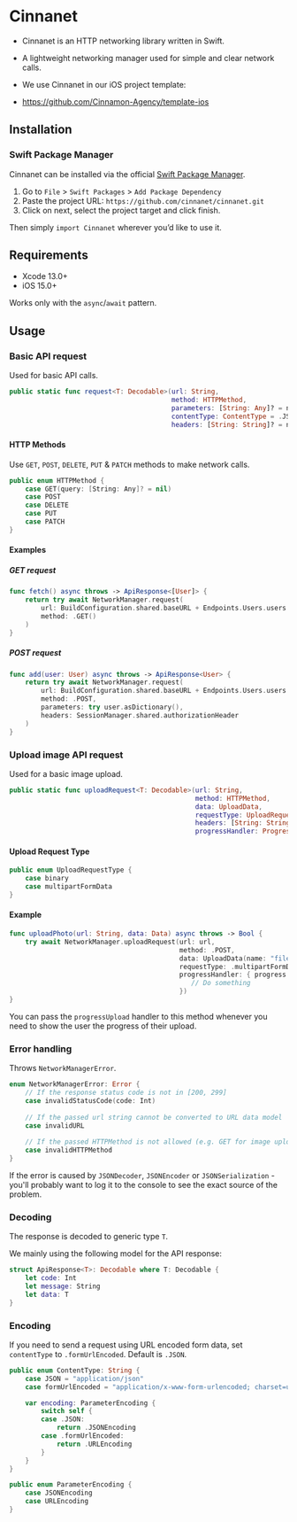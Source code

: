 # Cinnanet

* Cinnanet is an HTTP networking library written in Swift.
* A lightweight networking manager used for simple and clear network calls.

* We use Cinnanet in our iOS project template:
* https://github.com/Cinnamon-Agency/template-ios

## Installation

### Swift Package Manager

Cinnanet can be installed via the official [Swift Package Manager](https://developer.apple.com/documentation/xcode/adding-package-dependencies-to-your-app).

1. Go to `File` > `Swift Packages` > `Add Package Dependency`
2. Paste the project URL: `https://github.com/cinnanet/cinnanet.git`
3. Click on next, select the project target and click finish.

Then simply `import Cinnanet` wherever you’d like to use it.


## Requirements

* Xcode 13.0+
* iOS 15.0+

Works only with the `async`/`await` pattern.


## Usage

### Basic API request

Used for basic API calls.

``` swift
public static func request<T: Decodable>(url: String,
                                         method: HTTPMethod,
                                         parameters: [String: Any]? = nil,
                                         contentType: ContentType = .JSON,
                                         headers: [String: String]? = nil) async throws -> T
```

#### HTTP Methods

Use `GET`, `POST`, `DELETE`, `PUT` & `PATCH` methods to make network calls.

``` swift
public enum HTTPMethod {
    case GET(query: [String: Any]? = nil)
    case POST
    case DELETE
    case PUT
    case PATCH
}
```

####  Examples 

#####  GET request 


```swift
func fetch() async throws -> ApiResponse<[User]> {
    return try await NetworkManager.request(
        url: BuildConfiguration.shared.baseURL + Endpoints.Users.users.path,
        method: .GET()
    )
}
```

##### POST request


``` swift
func add(user: User) async throws -> ApiResponse<User> {
    return try await NetworkManager.request(
        url: BuildConfiguration.shared.baseURL + Endpoints.Users.users.path,
        method: .POST,
        parameters: try user.asDictionary(),
        headers: SessionManager.shared.authorizationHeader
    )
}
```

### Upload image API request

Used for a basic image upload.

``` swift
public static func uploadRequest<T: Decodable>(url: String,
                                               method: HTTPMethod,
                                               data: UploadData,
                                               requestType: UploadRequestType,
                                               headers: [String: String]? = nil,
                                               progressHandler: ProgressHandler? = nil) async throws -> T
```

#### Upload Request Type

``` swift
public enum UploadRequestType {
    case binary
    case multipartFormData
}
```

#### Example

``` swift
func uploadPhoto(url: String, data: Data) async throws -> Bool {
    try await NetworkManager.uploadRequest(url: url,
                                           method: .POST,
                                           data: UploadData(name: "fileName", data: data, type: .pngPhoto),
                                           requestType: .multipartFormData,
                                           progressHandler: { progress in
                                              // Do something
                                           })
}
```

You can pass the `progressUpload` handler to this method whenever you need to show the user the progress of their upload.

### Error handling

Throws `NetworkManagerError`.

``` swift
enum NetworkManagerError: Error {
    // If the response status code is not in [200, 299]
    case invalidStatusCode(code: Int)
    
    // If the passed url string cannot be converted to URL data model
    case invalidURL
    
    // If the passed HTTPMethod is not allowed (e.g. GET for image upload request)
    case invalidHTTPMethod
}
```

If the error is caused by `JSONDecoder`, `JSONEncoder` or `JSONSerialization` - you'll probably want to log it to the console to see the exact source of the problem.


### Decoding

The response is decoded to generic type `T`.

We mainly using the following model for the API response:

``` swift
struct ApiResponse<T>: Decodable where T: Decodable {
    let code: Int
    let message: String
    let data: T
}
```

### Encoding

If you need to send a request using URL encoded form data, set `contentType` to `.formUrlEncoded`. Default is `.JSON`.

``` swift
public enum ContentType: String {
    case JSON = "application/json"
    case formUrlEncoded = "application/x-www-form-urlencoded; charset=utf-8"

    var encoding: ParameterEncoding {
        switch self {
        case .JSON:
            return .JSONEncoding
        case .formUrlEncoded:
            return .URLEncoding
        }
    }
}

public enum ParameterEncoding {
    case JSONEncoding
    case URLEncoding
}
```
